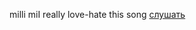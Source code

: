 milli miI really love-hate this song <a href="https://www.youtube.com/watch?v=MPfUbCY5e4c">слушать</a>

